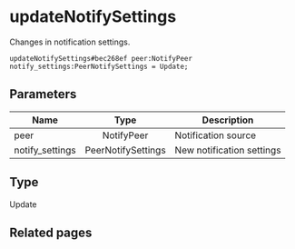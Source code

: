 # updateNotifySettings
Changes in notification settings.

```
updateNotifySettings#bec268ef peer:NotifyPeer notify_settings:PeerNotifySettings = Update;
```

## Parameters
| Name | Type | Description |
| ---- | :----: | ----------- |
| peer | NotifyPeer | Notification source |
| notify_settings | PeerNotifySettings | New notification settings |


## Type
Update

## Related pages
